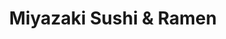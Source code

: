---
layout: place
title: "Miyazaki Sushi & Ramen"
permalink: /texas/spring/miyazaki-sushi-ramen.html
stateAbbr: TX
stateName: Texas
cityName: Spring
seo:
  name: "Miyazaki Sushi & Ramen"
  type: Restaurant
  links: https://www.miyazakitx66.com/
description: "Looking for sushi in Spring, Texas? Check out Miyazaki Sushi & Ramen for a delightful Japanese dining experience. Enjoy a variety of sushi and other dishes i..."
place_id: ChIJS7tQ40PNQIYRmOiuyfza2uA
photos:
  - name: >-
      places/ChIJS7tQ40PNQIYRmOiuyfza2uA/photos/AeeoHcIe_4iOB1jkVF5wwfPXXhiiodU9TsPGte8dlFWJAotA3m9UZJrLetiqKcb6ogNVJlKB6fKhn1CC5eqtsslfu2ReJntLEFKzxHwSIghBsEYiw7c_L1PXatoPFk-XKBr4AMhht1svZ_gZ3N8QwRrFoKJR7lu9nnuX7NLxI3e8i_YYDY_Pc8QJmFqHWVkRcsv0UvULf865lO9XTnCz9xT9HYqqFppBI1X63kzi-b49tEufKi44CcHB4cCkmGNQWT4IXsDsh8kc47R5yx6kkc1XB5EiGeHz6KK27Yofa7OwQPpAaw
    widthPx: 1080
    heightPx: 1920
    authorAttributions:
      - displayName: Miyazaki Sushi & Ramen
        uri: https://maps.google.com/maps/contrib/112658479430635690246
        photoUri: >-
          https://lh3.googleusercontent.com/a-/ALV-UjW7p7m1Qhn0TFA7GPy6rrUAGbnb6kqJAGNuiE7D1rHgRGKo__I=s100-p-k-no-mo
    flagContentUri: >-
      https://www.google.com/local/imagery/report/?cb_client=maps_api_places.places_api&image_key=!1e10!2sAF1QipOEBppRCQ0LqV16d4GOyPxSY2zvLPutyK3Pi9L3&hl=en-US
    googleMapsUri: >-
      https://www.google.com/maps/place//data=!3m4!1e2!3m2!1sAF1QipOEBppRCQ0LqV16d4GOyPxSY2zvLPutyK3Pi9L3!2e10!4m2!3m1!1s0x8640cd43e350bb4b:0xe0dadafcc9aee898
  - name: >-
      places/ChIJS7tQ40PNQIYRmOiuyfza2uA/photos/AeeoHcJpzg-TriWWXZnpDf_NZRY0WPzCoXpe33eaiV-m8RthlIm0m5mzZKDsUdgu_lxNlOSpwosSBgLFRVN3nRKpx-JTE030-13PzlojkdIxPKi_aXvpfpLairao_AgBCSCvyK7HgsRkjoyLZn_sVInHjvUzjB77IsK_qpBfrgZUZlr_d_NLdfY0HkrsdOD3GVuvOvFZFKLUipE0f-cH0VdpNoaCY4gBSuyPUo_-YK--lkhEhYIoaw0tmyjHxVOLnuCwu6n6C-EeWpGl9PDYVKLuLIZwOrunhmpfwSxlrEguBMzbwQ
    widthPx: 3482
    heightPx: 4347
    authorAttributions:
      - displayName: Miyazaki Sushi & Ramen
        uri: https://maps.google.com/maps/contrib/112658479430635690246
        photoUri: >-
          https://lh3.googleusercontent.com/a-/ALV-UjW7p7m1Qhn0TFA7GPy6rrUAGbnb6kqJAGNuiE7D1rHgRGKo__I=s100-p-k-no-mo
    flagContentUri: >-
      https://www.google.com/local/imagery/report/?cb_client=maps_api_places.places_api&image_key=!1e10!2sAF1QipP09cL_tjjyC5l12QilCk9X7sFCPHgrEAuDnnQQ&hl=en-US
    googleMapsUri: >-
      https://www.google.com/maps/place//data=!3m4!1e2!3m2!1sAF1QipP09cL_tjjyC5l12QilCk9X7sFCPHgrEAuDnnQQ!2e10!4m2!3m1!1s0x8640cd43e350bb4b:0xe0dadafcc9aee898
  - name: >-
      places/ChIJS7tQ40PNQIYRmOiuyfza2uA/photos/AeeoHcIh95ZD6F6U68PYD1Pe7wfTXEIHJP6g1X7VXHK-VFqQDUNS3XOUvmfH7ORt3l_RHBdd3ojotAUMABWICVQtzr2qxoQyb9RUCiA9D35UvV-sneLAWCxJ9rJxF_V4Z2P59AQCRBi8LbkexZK6FE1kA35tX71UwZIEzikYHKNBiPbQ2X2ua8oZDSG0kFZRP0i4SOITwdjrxjVGZr4ZTMns98XAANjF0Bl69thsIHMYQWoWRnDZUkRjbzAl-UB_586UHxYvkCd0nBZR6DYHvpPwtyPdKzfcIz191u6SUqRg4R0xwqC3GofCrejUy3MvolJvHOPpJUfSeIj7EsfMy1uqdt8rurab1eAosaHKugokaFsPfF8CSfvlTzGRkjipyiAMMNVpm4vy0JbxRO8E0Z9VmKJB9zxdym1jJei-6u2o3ek
    widthPx: 4032
    heightPx: 3024
    authorAttributions:
      - displayName: Jinky Melton
        uri: https://maps.google.com/maps/contrib/112628223836571751332
        photoUri: >-
          https://lh3.googleusercontent.com/a/ACg8ocLNAv411WVnOjqOgf_fMEF-98iAx0_3x7lm6VUhKgoawEqt_g=s100-p-k-no-mo
    flagContentUri: >-
      https://www.google.com/local/imagery/report/?cb_client=maps_api_places.places_api&image_key=!1e10!2sCIHM0ogKEICAgMDwotqcMg&hl=en-US
    googleMapsUri: >-
      https://www.google.com/maps/place//data=!3m4!1e2!3m2!1sCIHM0ogKEICAgMDwotqcMg!2e10!4m2!3m1!1s0x8640cd43e350bb4b:0xe0dadafcc9aee898
  - name: >-
      places/ChIJS7tQ40PNQIYRmOiuyfza2uA/photos/AeeoHcLWhBZ43JrQ3gvo9gIP9GX13KHZ0pdH5GxcPEQDkillYnqBHmSwiBsG0QDla6y6py5BeludkyRPruO9F-mc9VnaVQRzx0nWNdlTD4dPZ1sdmaIbmGXyrwwiB8ycWlw-a-J7-f_2nKkmlghQ993F7HIGGnpRluBFFvOvAR7bLnMvRo9CZJe9JJ-FyC-4llZAi5K5Iv7S5mCAAjuLFv50P6sybJDgrahqFr7toMyKrSyBl9wl3qstZ-phLN0KH_qJPmGHUFxL1Nr0RTPxTmLp0xi9o7pQ6Tz2f5zyMY9C-krCGKmArQsY9CmHMWRdNoCWNj_HpAkxnosZJ0NXMt2O2Mc7ORMq44IITX0hE8fx0RcMot3mFV2mH7LSCtNTkqe32GVnD6UVMnY-cd1VmXQtQ5CW9lX8Dvzk1gSDZGLQBg-OMkQb
    widthPx: 4032
    heightPx: 3024
    authorAttributions:
      - displayName: Bobette Ellis
        uri: https://maps.google.com/maps/contrib/100749976981116300135
        photoUri: >-
          https://lh3.googleusercontent.com/a-/ALV-UjVLmn5BHtKOOMI8UkGsudqOX-haqI5xEZWTAPqYlW_OyeI8DZw=s100-p-k-no-mo
    flagContentUri: >-
      https://www.google.com/local/imagery/report/?cb_client=maps_api_places.places_api&image_key=!1e10!2sCIHM0ogKEICAgICnpM7nlAE&hl=en-US
    googleMapsUri: >-
      https://www.google.com/maps/place//data=!3m4!1e2!3m2!1sCIHM0ogKEICAgICnpM7nlAE!2e10!4m2!3m1!1s0x8640cd43e350bb4b:0xe0dadafcc9aee898
  - name: >-
      places/ChIJS7tQ40PNQIYRmOiuyfza2uA/photos/AeeoHcI8OspENRhhH8Q-iWmx51UkKHuAlCaJqadrtb1Z6c0D3tiVGMAczv0EsmZOhZJdM_VSYh8OLiOLCZYEvuM0ueh1HRIJRibhI-n2QmCcHojSNcaraS5GRXvU4NAQprEmcvBl-lk9vSy5E2gFX800tR4YWqy-NwR1ZVk6vzRWlO6G2AVR2lrr_D6UfBB3Exg9SFCqF3CQOTnvYYvzByViR0_iDeSIho70ptTDAFJIyNpvG6RYX11-qzujBAgcn69fLK4XsLj9DA19Wn0Ar3dSPzvU2CVJBuZRL2IyhzzVBPvpoA
    widthPx: 1280
    heightPx: 1707
    authorAttributions:
      - displayName: Miyazaki Sushi & Ramen
        uri: https://maps.google.com/maps/contrib/112658479430635690246
        photoUri: >-
          https://lh3.googleusercontent.com/a-/ALV-UjW7p7m1Qhn0TFA7GPy6rrUAGbnb6kqJAGNuiE7D1rHgRGKo__I=s100-p-k-no-mo
    flagContentUri: >-
      https://www.google.com/local/imagery/report/?cb_client=maps_api_places.places_api&image_key=!1e10!2sAF1QipPYX_rNtEzDLCn-U9598WgPMQcDW8LAgzZ6n5Y7&hl=en-US
    googleMapsUri: >-
      https://www.google.com/maps/place//data=!3m4!1e2!3m2!1sAF1QipPYX_rNtEzDLCn-U9598WgPMQcDW8LAgzZ6n5Y7!2e10!4m2!3m1!1s0x8640cd43e350bb4b:0xe0dadafcc9aee898
  - name: >-
      places/ChIJS7tQ40PNQIYRmOiuyfza2uA/photos/AeeoHcIVgpegn1crCHWMyfEEN-f3GDjRniDovCjKNTiDt19x7XPj5rjhFdt6B36prAxwpr6ofugzWhUJoGDVRhON8W6oi2pbEPzG0vvUI8_fAsJ_qHXxVwUA2IyXcoYk4tormTj0m1NU0WHHuWkeL_e3nnow8Y4KHAs6JeH6vjOhHXDeCIlKJeHhQyM_WHhnbMd7DzqdNcV-hbvcTXE-kv9HmouPGjgHbHwBA1WXNLXqHS55Nmgwm512QNjYRn1QkNZTbET-CCT-ZvZiBumODQ9R8xp-GGp7AzDxgwAIoMHPOMdJ4r8nSzyNT4uUMGrXqYuy_15kkWGVHECi4VmRys1_lGHJ8sDQgQWWePPJnBoyLeQlzt3aoRe1ZH15ud-WoPm3KeZ-UKc-tsPAQpwfDX-8AD_zluQYLvc-cST7-d3nmRRE0A
    widthPx: 4800
    heightPx: 2700
    authorAttributions:
      - displayName: austin lin
        uri: https://maps.google.com/maps/contrib/115137710543694960787
        photoUri: >-
          https://lh3.googleusercontent.com/a-/ALV-UjWkA7qzHrzqL3V7YFRkOPYt_OTDkNW-4oNZZ-9mwFrvEXjA1CEi=s100-p-k-no-mo
    flagContentUri: >-
      https://www.google.com/local/imagery/report/?cb_client=maps_api_places.places_api&image_key=!1e10!2sCIHM0ogKEICAgIDbvvn7RQ&hl=en-US
    googleMapsUri: >-
      https://www.google.com/maps/place//data=!3m4!1e2!3m2!1sCIHM0ogKEICAgIDbvvn7RQ!2e10!4m2!3m1!1s0x8640cd43e350bb4b:0xe0dadafcc9aee898
  - name: >-
      places/ChIJS7tQ40PNQIYRmOiuyfza2uA/photos/AeeoHcLbctcoFUOayffHJZ7_aLywK76UvNLSiCe6X34PoIqJ_y5DHe6-k4r4Yj_T9buRwibn0erpoj5Ppdt2MbBMp8XfeFztSOdFk-RWggdNSM4osRkAfGXkjCviPIAyhisJSyTjs2R4P-2ImeBaYnkF3AZRRsaU5ZaQPWnYwqPvsQRVXA5bWh1O-oZoY9TsppQQF7HFR-BLpt44BBs3drLhEVD5M3oV5R1zrlK-mipOVYPJk0BFmH83JNe14uu99RKs8IzeHXdd9GbfdvTZ-Z9sLWjrfCtjs_HBumzjXv6TO0TL3gAdP9kNuxPERNINMbB-XUJih9xjecUK8g3WE39Cx0bEABrs0mo-jwt8BAsGWUZElggwKfy81CJzLA6Hr3_1cRasJ0m8ICLzAxLHWSBfrMDLD4EfuMxWfADa2yKqP1Q
    widthPx: 2992
    heightPx: 2992
    authorAttributions:
      - displayName: Dan “Lokir” Starr
        uri: https://maps.google.com/maps/contrib/110393821261846069125
        photoUri: >-
          https://lh3.googleusercontent.com/a-/ALV-UjXyPueHQ-TRKsGRO3qvWXfwqet4ENZUeypHoYVnTwVYf05MQ2RqGw=s100-p-k-no-mo
    flagContentUri: >-
      https://www.google.com/local/imagery/report/?cb_client=maps_api_places.places_api&image_key=!1e10!2sCIHM0ogKEICAgICP06fRBA&hl=en-US
    googleMapsUri: >-
      https://www.google.com/maps/place//data=!3m4!1e2!3m2!1sCIHM0ogKEICAgICP06fRBA!2e10!4m2!3m1!1s0x8640cd43e350bb4b:0xe0dadafcc9aee898
  - name: >-
      places/ChIJS7tQ40PNQIYRmOiuyfza2uA/photos/AeeoHcIiBZBq5avIUN2YKsuvgnTqbpHjO0fMrCZhY7P-Gk4rBKiSPD1t7V1EdUIJYU_ju18jRK_Qd2CHwaJeeCXyzViOkvh6M7Sk3EskFnraQetHjlxMLjUlq-6vXIOotbn4NKwJbeZ3Mmd2la8hvNpxT-6LIj7ZDSFTrrZ2_1ixurNXJ4f6jgxOtG_v3UIaoa18TvL1vMn9947yLyQpekSzBZ33qrSmDFBgYP02QBe6NZOVlgICKDSgHZk9E1LJgMWOc2sTuAJWOkn9O__vXSJyNEuO0oGWhuRxvn1D_4ih6YI5_w
    widthPx: 1170
    heightPx: 1555
    authorAttributions:
      - displayName: Miyazaki Sushi & Ramen
        uri: https://maps.google.com/maps/contrib/112658479430635690246
        photoUri: >-
          https://lh3.googleusercontent.com/a-/ALV-UjW7p7m1Qhn0TFA7GPy6rrUAGbnb6kqJAGNuiE7D1rHgRGKo__I=s100-p-k-no-mo
    flagContentUri: >-
      https://www.google.com/local/imagery/report/?cb_client=maps_api_places.places_api&image_key=!1e10!2sAF1QipMZCRy1YAVtCQy8ip2TGNfcTf-h1PbySfKhdkVp&hl=en-US
    googleMapsUri: >-
      https://www.google.com/maps/place//data=!3m4!1e2!3m2!1sAF1QipMZCRy1YAVtCQy8ip2TGNfcTf-h1PbySfKhdkVp!2e10!4m2!3m1!1s0x8640cd43e350bb4b:0xe0dadafcc9aee898
  - name: >-
      places/ChIJS7tQ40PNQIYRmOiuyfza2uA/photos/AeeoHcLEcrFmJgXWlKZ1QfutiiRKpqHgDB60u4xdLL8ylw6N0IOOCijLyUgLUAGFauXnFIFcS-vB8nT-wZhfXlsvNjB7sZP4Z2_3meaUnoMHR-5b1CNCurGV9d4EqyjpyT-Ig9NsWY2W_7C7FYBMTTJfbhBhMngkLpBmmBjw9CCCAfjOZku8uSnqIWAc0E5SivTGtL3yVw-j_BhM5FLQX6JP87wIWtboDsry3pKVSp8PbjBd56NG8QU7TDZqLjwDtTNAeCoJ53PYY_uzzba1lrfQypVV3ov4sXoSB1hllHBCqg5bEemKw4HSwK7s0hpSbgN7tQ4HOxJDv6_sDMv12573aBf4Y7P1WuHFGXWBK93k3XwYnllvwcxWllhlUxJ0orr9p5xuxkSO2OhYl8_OOPmKoA7ZPG6DL_ft6VWQZo7WdCYsprku
    widthPx: 1536
    heightPx: 2048
    authorAttributions:
      - displayName: Gerald Points
        uri: https://maps.google.com/maps/contrib/113161954166138510129
        photoUri: >-
          https://lh3.googleusercontent.com/a-/ALV-UjWnwEeuzDC8FaHYLlGf1PRn3RNbTwl_TlYWFD4Z1TbbV0HKkF472g=s100-p-k-no-mo
    flagContentUri: >-
      https://www.google.com/local/imagery/report/?cb_client=maps_api_places.places_api&image_key=!1e10!2sCIHM0ogKEICAgIDT5OzsqwE&hl=en-US
    googleMapsUri: >-
      https://www.google.com/maps/place//data=!3m4!1e2!3m2!1sCIHM0ogKEICAgIDT5OzsqwE!2e10!4m2!3m1!1s0x8640cd43e350bb4b:0xe0dadafcc9aee898
  - name: >-
      places/ChIJS7tQ40PNQIYRmOiuyfza2uA/photos/AeeoHcJVFn_1urU67uhz1ZmkFNeqZDvsHGmBj58TL6JgNBzs7VflWY0xDIDO03qNAumMKsYzaLn_V-3FB7ONiSo37hR80EJTk8HaVeKAJJPfcw8znL_6swc74Fd0zRtfDlcrZFL8HEFT90WV-DOshE2NMXHvoecjEjty0PoM7SlRjZ6mBfJNs-S1BCqAY5aD2_JQu1DpWm5-aZqUeN3yxSdFRgecikjgi1fS8qcAGnGIo2I3PUM8FYoK7q2UH0Q73iYS21fOIxM0Si8rLMlnWgX3lDsh0gYpeb3YbR1qPVQBRlzSaw
    widthPx: 2961
    heightPx: 3187
    authorAttributions:
      - displayName: Miyazaki Sushi & Ramen
        uri: https://maps.google.com/maps/contrib/112658479430635690246
        photoUri: >-
          https://lh3.googleusercontent.com/a-/ALV-UjW7p7m1Qhn0TFA7GPy6rrUAGbnb6kqJAGNuiE7D1rHgRGKo__I=s100-p-k-no-mo
    flagContentUri: >-
      https://www.google.com/local/imagery/report/?cb_client=maps_api_places.places_api&image_key=!1e10!2sAF1QipNUoykQRIgKkQVlG9p5vLv_UdbFe9-TYxq6rtfE&hl=en-US
    googleMapsUri: >-
      https://www.google.com/maps/place//data=!3m4!1e2!3m2!1sAF1QipNUoykQRIgKkQVlG9p5vLv_UdbFe9-TYxq6rtfE!2e10!4m2!3m1!1s0x8640cd43e350bb4b:0xe0dadafcc9aee898
address: 15824 Champion Forest Dr, Spring, TX 77379, USA
street: 15824 Champion Forest Dr
city: Spring
state: TX
zip: '77379'
country: USA
neighborhood: Champion Forest
latitude: '30.003345'
longitude: '-95.532532'
accessibility_options:
  wheelchairAccessibleParking: true
  wheelchairAccessibleEntrance: true
  wheelchairAccessibleRestroom: true
  wheelchairAccessibleSeating: true
business_status: OPERATIONAL
name: Miyazaki Sushi & Ramen
google_maps_links:
  directionsUri: >-
    https://www.google.com/maps/dir//''/data=!4m7!4m6!1m1!4e2!1m2!1m1!1s0x8640cd43e350bb4b:0xe0dadafcc9aee898!3e0
  placeUri: https://maps.google.com/?cid=16202503388669077656
  writeAReviewUri: >-
    https://www.google.com/maps/place//data=!4m3!3m2!1s0x8640cd43e350bb4b:0xe0dadafcc9aee898!12e1
  reviewsUri: >-
    https://www.google.com/maps/place//data=!4m4!3m3!1s0x8640cd43e350bb4b:0xe0dadafcc9aee898!9m1!1b1
  photosUri: >-
    https://www.google.com/maps/place//data=!4m3!3m2!1s0x8640cd43e350bb4b:0xe0dadafcc9aee898!10e5
primary_type: Japanese Restaurant
opening_hours:
  regular: null
  current: null
secondary_opening_hours:
  regular:
    weekdayDescriptions: null
    type: null
  current:
    weekdayDescriptions: null
    type: null
phone: (281) 374-8838
price_level: PRICE_LEVEL_MODERATE
price_range: $10 &ndash; $20
rating: '4.9'
rating_count: 274
website: https://www.miyazakitx66.com/
reviews: null
parking_options: null
payment_options: null
allow_dogs: null
curbside_pickup: null
delivery: null
dine_in: null
good_for_children: null
good_for_groups: null
good_for_sports: null
live_music: null
menu_for_children: null
outdoor_seating: null
reservable: null
restroom: null
serves_beer: null
serves_breakfast: null
serves_brunch: null
serves_cocktails: null
serves_coffee: null
serves_dinner: null
serves_dessert: null
serves_lunch: null
serves_vegetarian_food: null
serves_wine: null
takeout: null
summary: null

---